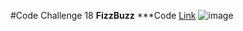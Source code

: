 #Code Challenge 18
**FizzBuzz**
***Code [Link]()
![image](https://user-images.githubusercontent.com/80682261/128613440-0b13595f-4ce6-45fc-b22a-eb5a91d9c762.png)
